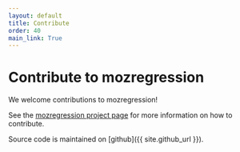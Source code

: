 ```yaml
---
layout: default
title: Contribute
order: 40
main_link: True
---
```


# Contribute to mozregression

We welcome contributions to mozregression!

See the [mozregression project page](https://wiki.mozilla.org/Auto-tools/Projects/Mozregression)
for more information on how to contribute.

Source code is maintained on [github]({{ site.github_url }}).
